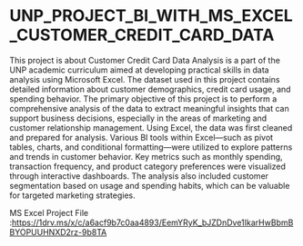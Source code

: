 # UNP_PROJECT_BI_WITH_MS_EXCEL_CUSTOMER_CREDIT_CARD_DATA

This project is about Customer Credit Card Data Analysis is a part of the UNP academic curriculum aimed at developing practical skills in data analysis using Microsoft Excel. The dataset used in this project contains detailed information about customer demographics, credit card usage, and spending behavior. The primary objective of this project is to perform a comprehensive analysis of the data to extract meaningful insights that can support business decisions, especially in the areas of marketing and customer relationship management.
Using Excel, the data was first cleaned and prepared for analysis. Various BI tools within Excel—such as pivot tables, charts, and conditional formatting—were utilized to explore patterns and trends in customer behavior. Key metrics such as monthly spending, transaction frequency, and product category preferences were visualized through interactive dashboards. The analysis also included customer segmentation based on usage and spending habits, which can be valuable for targeted marketing strategies.

MS Excel Project File :https://1drv.ms/x/c/a6acf9b7c0aa4893/EemYRyK_bJZDnDve1IkarHwBbmBBYOPUUHNXD2rz-9b8TA
